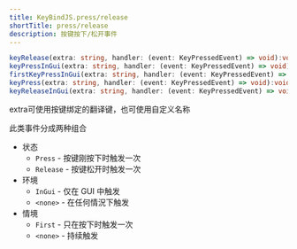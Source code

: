 ```yaml
---
title: KeyBindJS.press/release
shortTitle: press/release
description: 按键按下/松开事件
---
```


<ClientSide/>

```ts title="@at client"
keyRelease(extra: string, handler: (event: KeyPressedEvent) => void):void,
keyPressInGui(extra: string, handler: (event: KeyPressedEvent) => void):void,
firstKeyPressInGui(extra: string, handler: (event: KeyPressedEvent) => void):void,
keyPress(extra: string, handler: (event: KeyPressedEvent) => void):void,
keyReleaseInGui(extra: string, handler: (event: KeyPressedEvent) => void):void,
```

extra可使用按键绑定的翻译键，也可使用自定义名称

此类事件分成两种组合

- 状态
  - `Press` - 按键刚按下时触发一次
  - `Release` - 按键松开时触发一次
- 环境
  - `InGui` - 仅在 GUI 中触发
  - `<none>` - 在任何情況下触发
- 情境
  - `First` - 只在按下时触发一次
  - `<none>` - 持续触发

